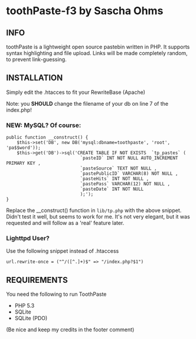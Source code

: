 toothPaste-f3 by Sascha Ohms
============================

INFO
----

toothPaste is a lightweight open source pastebin written in PHP. It supports syntax highlighting
and file upload. Links will be made completely random, to prevent link-guessing.

INSTALLATION
------------

Simply edit the .htacces to fit your RewriteBase (Apache)

Note: you **SHOULD** change the filename of your db on line 7 of the index.php!

### NEW: MySQL? Of course:

    public function __construct() {
        $this->set('DB', new DB('mysql:dbname=toothpaste', 'root', 'pa$$word'));
        $this->get('DB')->sql('CREATE TABLE IF NOT EXISTS  `tp_pastes` (
                                `pasteID` INT NOT NULL AUTO_INCREMENT PRIMARY KEY ,
                                `pasteSource` TEXT NOT NULL ,
                                `pastePublicID` VARCHAR(8) NOT NULL ,
                                `pasteHits` INT NOT NULL ,
                                `pastePass` VARCHAR(12) NOT NULL ,
                                `pasteDate` INT NOT NULL
                                );');
    }
    
Replace the __construct() function in `lib/tp.php` with the above snippet. Didn't test it well, but seems to 
work for me. It's not very elegant, but it was requested and will follow as a 'real' feature later.

### Lighttpd User?
Use the following snippet instead of .htaccess

    url.rewrite-once = ("^/([^.]+)$" => "/index.php?$1")

REQUIREMENTS
------------

You need the following to run ToothPaste

* PHP 5.3
* SQLite
* SQLite (PDO)

(Be nice and keep my credits in the footer comment)

